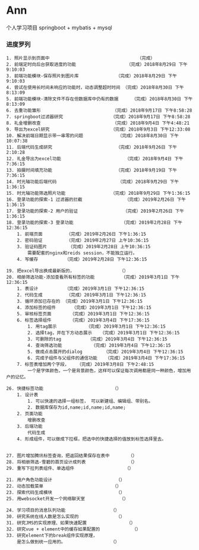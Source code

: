 # Ann
个人学习项目 springboot + mybatis + mysql
### 进度罗列
	1. 照片显示到页面中									（完成）
	2. 前端定时向后台获取进度的功能					（完成）2018年8月29日 下午9:10:03
	3. 前端功能模块-保存照片到图片库				（完成）2018年8月29日 下午9:10:03
	4. 尝试在使用长时间未响应的功能时，动态调整超时时间	（完成）2018年8月30日 下午8:13:09
	5. 前端功能模块-清除文件不存在但数据库中仍有的数据		（完成）2018年8月30日 下午8:13:09
	6. 去重功能雏形							（完成）2018年9月17日 下午8:58:28
	7. springboot过滤器研究					（完成）2018年9月17日 下午8:58:28
	8. 礼金增删改查							（完成）2018年9月4日 下午4:48:21
	9. 导出为excel研究						（完成）2018年9月3日 下午12:33:08
	10. 解决前端日期显示带一串零的问题				（完成）2018年8月30日 下午10:07:38
	11. 后端代码生成研究						（完成）2018年9月26日 下午2:10:28
	12. 礼金导出为excel功能						（完成）2018年9月4日 下午7:36:15
	13. 拍摄时间填充功能						（完成）2018年9月19日 下午7:36:15
	14. 时光轴功能后端代码						（完成）2018年9月29日 下午1:36:15
	15. 时光轴功能筛选照片功能					（完成）2018年9月29日 下午1:36:15
	16. 登录功能的探索-1 过滤器的拦截				（完成）2019年2月26日 下午1:36:15
	17. 登录功能的探索-2 用户的验证					（完成）2019年2月26日 下午1:36:15
	18. 登录功能的探索-3 登录功能					（完成）2019年2月28日 下午12:36:15
		1. 前端页面			（完成）2019年2月26日 下午1:36:15
		2. 密码验证			（完成）2019年2月27日 上午10:36:15
		3. 验证码图片		（完成）2019年2月28日 上午10:36:15
			需要配套的nginx和reids session，不能独立运行。
		4. 写缓存			（完成）2019年2月28日 下午12:36:15
		
	19. 把excel导出换成最新版的，					（）
	20. 相册筛选功能-添加查看所有标签的功能			（完成）2019年3月1日 下午12:36:15
		1. 表设计			（完成）2019年3月1日 下午12:36:15
		2. 代码生成			（完成）2019年3月1日 下午12:36:15
		3. 循环添加已存在的	（完成）2019年3月1日 下午12:36:15
		4. 添加标签的组件		（完成）2019年3月1日 下午12:36:15
		5. 审核标签页面		（完成）2019年3月1日 下午12:36:15
		6. 标签选择组件		（完成）2019年3月4日 下午17:36:15
			1. 用tag展示			（完成）2019年3月1日 下午12:36:15
			2. 选择tag，并在下方动态展示	（完成）2019年3月1日 下午12:36:15
			3. 可删除的tag			（完成）2019年3月4日 下午12:36:15
			4. 查询筛选功能			（完成）2019年3月4日 下午12:36:15
			5. 做成点击展开的dialog		（完成）2019年3月4日 下午12:36:15
			6. 完成子组件与父组件的通信功能	（完成）2019年3月4日 下午17:36:15
		7. 标签表增加两个字段，	（完成）2019年3月8日 下午2:48:15
			一个是字体颜色，一个是背景颜色，这样可以保证每次调用都是同一种颜色，增加用户的记忆。
		
	26. 快捷标签功能							（）
		1. 设计表
			1. 可以快速的选择一组标签， 可以新建组、编辑组、带别名。
			2. 数据库保存为id,name;id,name;id,name;
		2. 页面功能
			增删改查
		3. 后端功能
			代码生成
		4. 形成组件，可以做成下拉框，把选中的快捷选择的值放到标签选择里去。
		
		
	27. 图片增加腾讯标签查询，把返回结果保存在表中		（）
	28. 将相册筛选-雪碧的首页设计成列表				（）
	29. 重写下拉列表组件、单选组件					（）
	
	21. 用户角色功能设计						（）
	22. 动态加载菜单							（）
	23. 探索代码生成模块						（）
	25. 用websocket开发一个网络聊天室				（）
	
	24. 学习项目的消息队列功能					（）
	30. 研究系统在线人数是怎么实现的				（）
	31. 研究JMS的实现原理、如果快速配置				（）
	32. 研究vue + element中的缓存如果配置的			（）
	33. 研究element下的break组件实现原理，
		是怎么做到统一应用的。					（）
	
	
